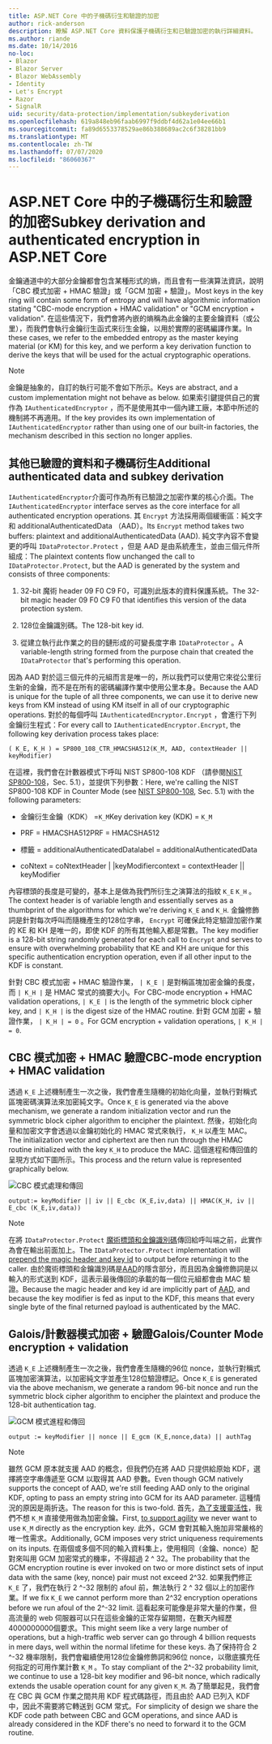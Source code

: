 ```yaml
---
title: ASP.NET Core 中的子機碼衍生和驗證的加密
author: rick-anderson
description: 瞭解 ASP.NET Core 資料保護子機碼衍生和已驗證加密的執行詳細資料。
ms.author: riande
ms.date: 10/14/2016
no-loc:
- Blazor
- Blazor Server
- Blazor WebAssembly
- Identity
- Let's Encrypt
- Razor
- SignalR
uid: security/data-protection/implementation/subkeyderivation
ms.openlocfilehash: 619a848eb96faab6997f9ddbf4d62a1e04ee66b1
ms.sourcegitcommit: fa89d6553378529ae86b388689ac2c6f38281bb9
ms.translationtype: MT
ms.contentlocale: zh-TW
ms.lasthandoff: 07/07/2020
ms.locfileid: "86060367"
---
```

# <a name="subkey-derivation-and-authenticated-encryption-in-aspnet-core"></a><span data-ttu-id="c9577-103">ASP.NET Core 中的子機碼衍生和驗證的加密</span><span class="sxs-lookup"><span data-stu-id="c9577-103">Subkey derivation and authenticated encryption in ASP.NET Core</span></span>

<a name="data-protection-implementation-subkey-derivation"></a>

<span data-ttu-id="c9577-104">金鑰通道中的大部分金鑰都會包含某種形式的熵，而且會有一些演算法資訊，說明「CBC 模式加密 + HMAC 驗證」或「GCM 加密 + 驗證」。</span><span class="sxs-lookup"><span data-stu-id="c9577-104">Most keys in the key ring will contain some form of entropy and will have algorithmic information stating "CBC-mode encryption + HMAC validation" or "GCM encryption + validation".</span></span> <span data-ttu-id="c9577-105">在這些情況下，我們會將內嵌的熵稱為此金鑰的主要金鑰資料（或公里），而我們會執行金鑰衍生函式來衍生金鑰，以用於實際的密碼編譯作業。</span><span class="sxs-lookup"><span data-stu-id="c9577-105">In these cases, we refer to the embedded entropy as the master keying material (or KM) for this key, and we perform a key derivation function to derive the keys that will be used for the actual cryptographic operations.</span></span>

> [!NOTE]
> <span data-ttu-id="c9577-106">金鑰是抽象的，自訂的執行可能不會如下所示。</span><span class="sxs-lookup"><span data-stu-id="c9577-106">Keys are abstract, and a custom implementation might not behave as below.</span></span> <span data-ttu-id="c9577-107">如果索引鍵提供自己的實作為 `IAuthenticatedEncryptor` ，而不是使用其中一個內建工廠，本節中所述的機制將不再適用。</span><span class="sxs-lookup"><span data-stu-id="c9577-107">If the key provides its own implementation of `IAuthenticatedEncryptor` rather than using one of our built-in factories, the mechanism described in this section no longer applies.</span></span>

<a name="data-protection-implementation-subkey-derivation-aad"></a>

## <a name="additional-authenticated-data-and-subkey-derivation"></a><span data-ttu-id="c9577-108">其他已驗證的資料和子機碼衍生</span><span class="sxs-lookup"><span data-stu-id="c9577-108">Additional authenticated data and subkey derivation</span></span>

<span data-ttu-id="c9577-109">`IAuthenticatedEncryptor`介面可作為所有已驗證之加密作業的核心介面。</span><span class="sxs-lookup"><span data-stu-id="c9577-109">The `IAuthenticatedEncryptor` interface serves as the core interface for all authenticated encryption operations.</span></span> <span data-ttu-id="c9577-110">其 `Encrypt` 方法採用兩個緩衝區：純文字和 additionalAuthenticatedData （AAD）。</span><span class="sxs-lookup"><span data-stu-id="c9577-110">Its `Encrypt` method takes two buffers: plaintext and additionalAuthenticatedData (AAD).</span></span> <span data-ttu-id="c9577-111">純文字內容不會變更的呼叫 `IDataProtector.Protect` ，但是 AAD 是由系統產生，並由三個元件所組成：</span><span class="sxs-lookup"><span data-stu-id="c9577-111">The plaintext contents flow unchanged the call to `IDataProtector.Protect`, but the AAD is generated by the system and consists of three components:</span></span>

1. <span data-ttu-id="c9577-112">32-bit 魔術 header 09 F0 C9 F0，可識別此版本的資料保護系統。</span><span class="sxs-lookup"><span data-stu-id="c9577-112">The 32-bit magic header 09 F0 C9 F0 that identifies this version of the data protection system.</span></span>

2. <span data-ttu-id="c9577-113">128位金鑰識別碼。</span><span class="sxs-lookup"><span data-stu-id="c9577-113">The 128-bit key id.</span></span>

3. <span data-ttu-id="c9577-114">從建立執行此作業之的目的鏈形成的可變長度字串 `IDataProtector` 。</span><span class="sxs-lookup"><span data-stu-id="c9577-114">A variable-length string formed from the purpose chain that created the `IDataProtector` that's performing this operation.</span></span>

<span data-ttu-id="c9577-115">因為 AAD 對於這三個元件的元組而言是唯一的，所以我們可以使用它來從公里衍生新的金鑰，而不是在所有的密碼編譯作業中使用公里本身。</span><span class="sxs-lookup"><span data-stu-id="c9577-115">Because the AAD is unique for the tuple of all three components, we can use it to derive new keys from KM instead of using KM itself in all of our cryptographic operations.</span></span> <span data-ttu-id="c9577-116">對於的每個呼叫 `IAuthenticatedEncryptor.Encrypt` ，會進行下列金鑰衍生程式：</span><span class="sxs-lookup"><span data-stu-id="c9577-116">For every call to `IAuthenticatedEncryptor.Encrypt`, the following key derivation process takes place:</span></span>

`( K_E, K_H ) = SP800_108_CTR_HMACSHA512(K_M, AAD, contextHeader || keyModifier)`

<span data-ttu-id="c9577-117">在這裡，我們會在計數器模式下呼叫 NIST SP800-108 KDF （請參閱[NIST SP800-108](https://nvlpubs.nist.gov/nistpubs/Legacy/SP/nistspecialpublication800-108.pdf)，Sec. 5.1），並提供下列參數：</span><span class="sxs-lookup"><span data-stu-id="c9577-117">Here, we're calling the NIST SP800-108 KDF in Counter Mode (see [NIST SP800-108](https://nvlpubs.nist.gov/nistpubs/Legacy/SP/nistspecialpublication800-108.pdf), Sec. 5.1) with the following parameters:</span></span>

* <span data-ttu-id="c9577-118">金鑰衍生金鑰（KDK） =`K_M`</span><span class="sxs-lookup"><span data-stu-id="c9577-118">Key derivation key (KDK) = `K_M`</span></span>

* <span data-ttu-id="c9577-119">PRF = HMACSHA512</span><span class="sxs-lookup"><span data-stu-id="c9577-119">PRF = HMACSHA512</span></span>

* <span data-ttu-id="c9577-120">標籤 = additionalAuthenticatedData</span><span class="sxs-lookup"><span data-stu-id="c9577-120">label = additionalAuthenticatedData</span></span>

* <span data-ttu-id="c9577-121">coNtext = coNtextHeader | |keyModifier</span><span class="sxs-lookup"><span data-stu-id="c9577-121">context = contextHeader || keyModifier</span></span>

<span data-ttu-id="c9577-122">內容標頭的長度是可變的，基本上是做為我們所衍生之演算法的指紋 `K_E` `K_H` 。</span><span class="sxs-lookup"><span data-stu-id="c9577-122">The context header is of variable length and essentially serves as a thumbprint of the algorithms for which we're deriving `K_E` and `K_H`.</span></span> <span data-ttu-id="c9577-123">金鑰修飾詞是針對每次呼叫而隨機產生的128位字串， `Encrypt` 可確保此特定驗證加密作業的 KE 和 KH 是唯一的，即使 KDF 的所有其他輸入都是常數。</span><span class="sxs-lookup"><span data-stu-id="c9577-123">The key modifier is a 128-bit string randomly generated for each call to `Encrypt` and serves to ensure with overwhelming probability that KE and KH are unique for this specific authentication encryption operation, even if all other input to the KDF is constant.</span></span>

<span data-ttu-id="c9577-124">針對 CBC 模式加密 + HMAC 驗證作業， `| K_E |` 是對稱區塊加密金鑰的長度，而 `| K_H |` 是 HMAC 常式的摘要大小。</span><span class="sxs-lookup"><span data-stu-id="c9577-124">For CBC-mode encryption + HMAC validation operations, `| K_E |` is the length of the symmetric block cipher key, and `| K_H |` is the digest size of the HMAC routine.</span></span> <span data-ttu-id="c9577-125">針對 GCM 加密 + 驗證作業， `| K_H | = 0` 。</span><span class="sxs-lookup"><span data-stu-id="c9577-125">For GCM encryption + validation operations, `| K_H | = 0`.</span></span>

## <a name="cbc-mode-encryption--hmac-validation"></a><span data-ttu-id="c9577-126">CBC 模式加密 + HMAC 驗證</span><span class="sxs-lookup"><span data-stu-id="c9577-126">CBC-mode encryption + HMAC validation</span></span>

<span data-ttu-id="c9577-127">透過 `K_E` 上述機制產生一次之後，我們會產生隨機的初始化向量，並執行對稱式區塊密碼演算法來加密純文字。</span><span class="sxs-lookup"><span data-stu-id="c9577-127">Once `K_E` is generated via the above mechanism, we generate a random initialization vector and run the symmetric block cipher algorithm to encipher the plaintext.</span></span> <span data-ttu-id="c9577-128">然後，初始化向量和加密文字會透過以金鑰初始化的 HMAC 常式來執行， `K_H` 以產生 MAC。</span><span class="sxs-lookup"><span data-stu-id="c9577-128">The initialization vector and ciphertext are then run through the HMAC routine initialized with the key `K_H` to produce the MAC.</span></span> <span data-ttu-id="c9577-129">這個進程和傳回值的呈現方式如下圖所示。</span><span class="sxs-lookup"><span data-stu-id="c9577-129">This process and the return value is represented graphically below.</span></span>

![CBC 模式處理和傳回](subkeyderivation/_static/cbcprocess.png)

`output:= keyModifier || iv || E_cbc (K_E,iv,data) || HMAC(K_H, iv || E_cbc (K_E,iv,data))`

> [!NOTE]
> <span data-ttu-id="c9577-131">在將 `IDataProtector.Protect` [魔術標頭和金鑰識別碼](xref:security/data-protection/implementation/authenticated-encryption-details)傳回給呼叫端之前，此實作為會在輸出前面加上。</span><span class="sxs-lookup"><span data-stu-id="c9577-131">The `IDataProtector.Protect` implementation will [prepend the magic header and key id](xref:security/data-protection/implementation/authenticated-encryption-details) to output before returning it to the caller.</span></span> <span data-ttu-id="c9577-132">由於魔術標頭和金鑰識別碼是[AAD](xref:security/data-protection/implementation/subkeyderivation#data-protection-implementation-subkey-derivation-aad)的隱含部分，而且因為金鑰修飾詞是以輸入的形式送到 KDF，這表示最後傳回的承載的每一個位元組都會由 MAC 驗證。</span><span class="sxs-lookup"><span data-stu-id="c9577-132">Because the magic header and key id are implicitly part of [AAD](xref:security/data-protection/implementation/subkeyderivation#data-protection-implementation-subkey-derivation-aad), and because the key modifier is fed as input to the KDF, this means that every single byte of the final returned payload is authenticated by the MAC.</span></span>

## <a name="galoiscounter-mode-encryption--validation"></a><span data-ttu-id="c9577-133">Galois/計數器模式加密 + 驗證</span><span class="sxs-lookup"><span data-stu-id="c9577-133">Galois/Counter Mode encryption + validation</span></span>

<span data-ttu-id="c9577-134">透過 `K_E` 上述機制產生一次之後，我們會產生隨機的96位 nonce，並執行對稱式區塊加密演算法，以加密純文字並產生128位驗證標記。</span><span class="sxs-lookup"><span data-stu-id="c9577-134">Once `K_E` is generated via the above mechanism, we generate a random 96-bit nonce and run the symmetric block cipher algorithm to encipher the plaintext and produce the 128-bit authentication tag.</span></span>

![GCM 模式進程和傳回](subkeyderivation/_static/galoisprocess.png)

`output := keyModifier || nonce || E_gcm (K_E,nonce,data) || authTag`

> [!NOTE]
> <span data-ttu-id="c9577-136">雖然 GCM 原本就支援 AAD 的概念，但我們仍在將 AAD 只提供給原始 KDF，選擇將空字串傳遞至 GCM 以取得其 AAD 參數。</span><span class="sxs-lookup"><span data-stu-id="c9577-136">Even though GCM natively supports the concept of AAD, we're still feeding AAD only to the original KDF, opting to pass an empty string into GCM for its AAD parameter.</span></span> <span data-ttu-id="c9577-137">這種情況的原因是兩折迭。</span><span class="sxs-lookup"><span data-stu-id="c9577-137">The reason for this is two-fold.</span></span> <span data-ttu-id="c9577-138">首先，[為了支援靈活性](xref:security/data-protection/implementation/context-headers#data-protection-implementation-context-headers)，我們不想 `K_M` 直接使用做為加密金鑰。</span><span class="sxs-lookup"><span data-stu-id="c9577-138">First, [to support agility](xref:security/data-protection/implementation/context-headers#data-protection-implementation-context-headers) we never want to use `K_M` directly as the encryption key.</span></span> <span data-ttu-id="c9577-139">此外，GCM 會對其輸入施加非常嚴格的唯一性需求。</span><span class="sxs-lookup"><span data-stu-id="c9577-139">Additionally, GCM imposes very strict uniqueness requirements on its inputs.</span></span> <span data-ttu-id="c9577-140">在兩個或多個不同的輸入資料集上，使用相同（金鑰、nonce）配對來叫用 GCM 加密常式的機率，不得超過 2 ^ 32。</span><span class="sxs-lookup"><span data-stu-id="c9577-140">The probability that the GCM encryption routine is ever invoked on two or more distinct sets of input data with the same (key, nonce) pair must not exceed 2^32.</span></span> <span data-ttu-id="c9577-141">如果我們修正 `K_E` 了，我們在執行 2 ^-32 限制的 afoul 前，無法執行 2 ^ 32 個以上的加密作業。</span><span class="sxs-lookup"><span data-stu-id="c9577-141">If we fix `K_E` we cannot perform more than 2^32 encryption operations before we run afoul of the 2^-32 limit.</span></span> <span data-ttu-id="c9577-142">這看起來可能像是非常大量的作業，但高流量的 web 伺服器可以只在這些金鑰的正常存留期間，在數天內經歷4000000000個要求。</span><span class="sxs-lookup"><span data-stu-id="c9577-142">This might seem like a very large number of operations, but a high-traffic web server can go through 4 billion requests in mere days, well within the normal lifetime for these keys.</span></span> <span data-ttu-id="c9577-143">為了保持符合 2 ^-32 機率限制，我們會繼續使用128位金鑰修飾詞和96位 nonce，以徹底擴充任何指定的可用作業計數 `K_M` 。</span><span class="sxs-lookup"><span data-stu-id="c9577-143">To stay compliant of the 2^-32 probability limit, we continue to use a 128-bit key modifier and 96-bit nonce, which radically extends the usable operation count for any given `K_M`.</span></span> <span data-ttu-id="c9577-144">為了簡單起見，我們會在 CBC 與 GCM 作業之間共用 KDF 程式碼路徑，而且由於 AAD 已列入 KDF 中，因此不需要將它轉送到 GCM 常式。</span><span class="sxs-lookup"><span data-stu-id="c9577-144">For simplicity of design we share the KDF code path between CBC and GCM operations, and since AAD is already considered in the KDF there's no need to forward it to the GCM routine.</span></span>
